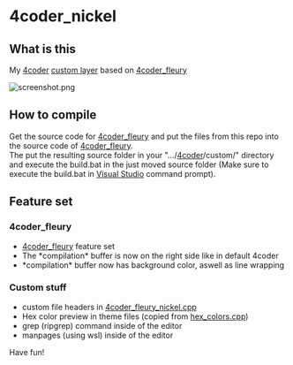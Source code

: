# 4coder_nickel
## What is this
My [4coder](https://4coder.net) [custom layer](https://4coder.handmade.network/forums/articles/t/7319-customization_layer_-_getting_started__4coder_4.1_) based on [4coder_fleury](https://github.com/4coder-archive/4coder_fleury/)  

![screenshot.png](https://raw.githubusercontent.com/nickel-dev/4coder_nickel/a56242d28646a0ed32eb4a0d55b263a62801b41d/screenshot.png)  

## How to compile
Get the source code for [4coder_fleury](https://github.com/4coder-archive/4coder_fleury/) and put the files from this repo into the source code of [4coder_fleury](https://github.com/4coder-archive/4coder_fleury/).  
The put the resulting source folder in your ".../[4coder](https://4coder.net)/custom/" directory and execute the build.bat in the just moved source folder (Make sure to execute the build.bat in [Visual Studio](https://visualstudio.com) command prompt).  

## Feature set
### 4coder_fleury
- [4coder_fleury](https://github.com/4coder-archive/4coder_fleury/) feature set
- The \*compilation\* buffer is now on the right side like in default 4coder
- \*compilation\* buffer now has background color, aswell as line wrapping  

### Custom stuff
- custom file headers in [4coder_fleury_nickel.cpp](https://github.com/nickel-dev/4coder_nickel/blob/main/4coder_fleury_nickel.cpp#L38)
- Hex color preview in theme files (copied from [hex_colors.cpp](https://gist.github.com/thevaber/58bb6a1c03ebe56309545f413e898a95))
- grep (ripgrep) command inside of the editor
- manpages (using wsl) inside of the editor

Have fun!
